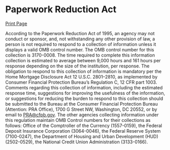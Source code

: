 # Paperwork Reduction Act 

<a class="printBtn" href="javascript:window.print()" target="_self">
Print Page
</a>

According to the Paperwork Reduction Act of 1995, an agency may not conduct or sponsor, and,
not withstanding any other provision of law, a person is not required to respond to a collection of information unless it displays a valid OMB control number. The OMB control number for this collection is 3170-0008. The time required to complete this information collection is estimated to average between 9,000 hours and 161 hours per response depending on the size of the institution, per response. The obligation to respond to this collection of information is mandatory per the Home Mortgage Disclosure Act 12 U.S.C. 2801–2810, as implemented by Consumer Financial Protection Bureau’s Regulation C, 12 CFR part 1003. Comments regarding this collection of information, including the estimated response time, suggestions for improving the usefulness of the information, or suggestions for reducing the burden to respond to this collection should be submitted to the Bureau at the Consumer Financial Protection Bureau (Attention: PRA Office), 1700 G Street NW, Washington, DC 20552, or by email to PRA@cfpb.gov. The other agencies collecting information under this regulation maintain OMB Control numbers for their collections as follows: Office of the Comptroller of the Currency (1557-0159), the Federal Deposit Insurance Corporation (3064-0046), the Federal Reserve System (7100-0247), the Department of Housing and Urban Development (HUD) (2502-0529), the National Credit Union Administration (3133-0166).